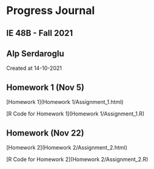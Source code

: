 # Progress Journal

## IE 48B - Fall 2021

## Alp Serdaroglu

Created at 14-10-2021

## Homework 1 (Nov 5)
[Homework 1](Homework 1/Assignment_1.html)

[R Code for Homework 1](Homework 1/Assignment_1.R)

## Homework  (Nov 22)
[Homework 2](Homework 2/Assignment_2.html)

[R Code for Homework 2](Homework 2/Assignment_2.R)